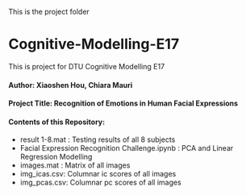 This is the project folder 
# Cognitive-Modelling-E17
This is project for DTU Cognitive Modelling E17
#### Author: Xiaoshen Hou, Chiara Mauri 
#### Project Title: Recognition of Emotions in Human Facial Expressions
#### Contents of this Repository: 
- result 1-8.mat : Testing results of all 8 subjects
- Facial Expression Recognition Challenge.ipynb : PCA and Linear Regression Modelling
- images.mat : Matrix of all images
- img_icas.csv: Columnar ic scores of all images
- img_pcas.csv: Columnar pc scores of all images
